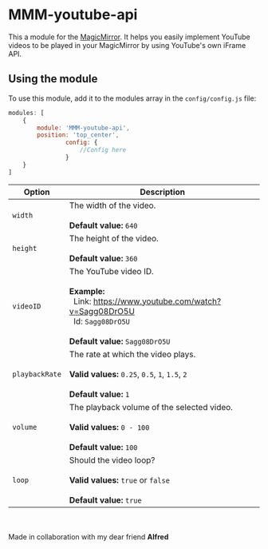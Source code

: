# MMM-youtube-api
This a module for the [MagicMirror](https://github.com/MichMich/MagicMirror/tree/develop). It helps you easily implement YouTube videos to be played in your MagicMirror by using YouTube's own iFrame API.

## Using the module

To use this module, add it to the modules array in the `config/config.js` file:
````javascript
modules: [
    {
		module: 'MMM-youtube-api',
		position: 'top_center',
                config: {
                    //Config here
                }
    }
]
````

|Option|Description|
|---|---|
|`width`|The width of the video.<br><br>**Default value:** `640`<br>|
|`height`|The height of the video.<br><br>**Default value:** `360`<br>|
|`videoID`|The YouTube video ID.<br><br>**Example:**<br>&nbsp;&nbsp;Link: https://www.youtube.com/watch?v=Sagg08DrO5U<br>&nbsp;&nbsp;Id: `Sagg08DrO5U`<br><br>**Default value:** `Sagg08DrO5U`<br>|
|`playbackRate`|The rate at which the video plays.<br><br>**Valid values:** `0.25`, `0.5`, `1`, `1.5`, `2`<br><br>**Default value:** `1`<br>|
|`volume`|The playback volume of the selected video.<br><br>**Valid values:** `0 - 100`<br><br>**Default value:** `100`<br>|
|`loop`|Should the video loop?<br><br>**Valid values:** `true` or `false`<br><br>**Default value:** `true`<br>|

<br><br>Made in collaboration with my dear friend **Alfred**
